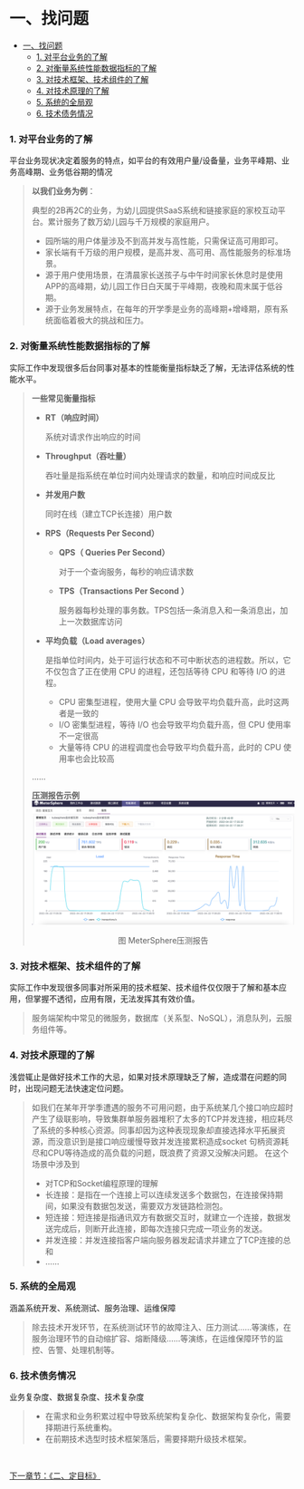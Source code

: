 一、找问题
=============
- [一、找问题](#一、找问题)
    - [1. 对平台业务的了解](#1对平台业务的了解)
    - [2. 对衡量系统性能数据指标的了解](#2对衡量系统性能数据指标的了解)
    - [3. 对技术框架、技术组件的了解](#3对技术框架、技术组件的了解)
    - [4. 对技术原理的了解](#4对技术原理的了解)
    - [5. 系统的全局观](#5系统的全局观)
    - [6. 技术债务情况](#6技术债务情况)


### 1. 对平台业务的了解
平台业务现状决定着服务的特点，如平台的有效用户量/设备量，业务平峰期、业务高峰期、业务低谷期的情况

> **以我们业务为例**：
> 
> 典型的2B再2C的业务，为幼儿园提供SaaS系统和链接家庭的家校互动平台。累计服务了数万幼儿园与千万规模的家庭用户。
> - 园所端的用户体量涉及不到高并发与高性能，只需保证高可用即可。
> - 家长端有千万级的用户规模，是高并发、高可用、高性能服务的标准场景。
> - 源于用户使用场景，在清晨家长送孩子与中午时间家长休息时是使用APP的高峰期，幼儿园工作日白天属于平峰期，夜晚和周末属于低谷期。
> - 源于业务发展特点，在每年的开学季是业务的高峰期+增峰期，原有系统面临着极大的挑战和压力。

### 2. 对衡量系统性能数据指标的了解
实际工作中发现很多后台同事对基本的性能衡量指标缺乏了解，无法评估系统的性能水平。

> **一些常见衡量指标**
> - **RT（响应时间）**
> 
>   系统对请求作出响应的时间
> - **Throughput（吞吐量）**
> 
>   吞吐量是指系统在单位时间内处理请求的数量，和响应时间成反比
> - **并发用户数**
> 
>   同时在线（建立TCP长连接）用户数
> - **RPS（Requests Per Second）**
>   - **QPS（ Queries Per Second）**
> 
>       对于一个查询服务，每秒的响应请求数
>   - **TPS（Transactions Per Second ）**
>   
>       服务器每秒处理的事务数。TPS包括一条消息入和一条消息出，加上一次数据库访问
> - **平均负载（Load averages）**
> 
>   是指单位时间内，处于可运行状态和不可中断状态的进程数。所以，它不仅包含了正在使用 CPU 的进程，还包括等待 CPU 和等待 I/O 的进程。
>   - CPU 密集型进程，使用大量 CPU 会导致平均负载升高，此时这两者是一致的
>   - I/O 密集型进程，等待 I/O 也会导致平均负载升高，但 CPU 使用率不一定很高
>   - 大量等待 CPU 的进程调度也会导致平均负载升高，此时的 CPU 使用率也会比较高
> 
> ……
> 
> **压测报告示例**    
> ![MeterSphere压测报告](image/MeterSphere压测报告.png)
> <p align="center">图 MeterSphere压测报告</p>

### 3. 对技术框架、技术组件的了解
实际工作中发现很多同事对所采用的技术框架、技术组件仅仅限于了解和基本应用，但掌握不透彻，应用有限，无法发挥其有效价值。

> 服务端架构中常见的微服务，数据库（关系型、NoSQL），消息队列，云服务组件等。

### 4. 对技术原理的了解
浅尝辄止是做好技术工作的大忌，如果对技术原理缺乏了解，造成潜在问题的同时，出现问题无法快速定位问题。

> 如我们在某年开学季遭遇的服务不可用问题，由于系统某几个接口响应超时产生了级联影响，导致集群单服务器堆积了太多的TCP并发连接，相应耗尽了系统的多种核心资源。同事却因为这种表现现象却直接选择水平拓展资源，而没意识到是接口响应缓慢导致并发连接累积造成socket 句柄资源耗尽和CPU等待造成的高负载的问题，既浪费了资源又没解决问题。
> 在这个场景中涉及到
> - 对TCP和Socket编程原理的理解
> - 长连接：是指在一个连接上可以连续发送多个数据包，在连接保持期间，如果没有数据包发送，需要双方发链路检测包。
> - 短连接：短连接是指通讯双方有数据交互时，就建立一个连接，数据发送完成后，则断开此连接，即每次连接只完成一项业务的发送。
> - 并发连接：并发连接指客户端向服务器发起请求并建立了TCP连接的总和
> - ……

### 5. 系统的全局观
涵盖系统开发、系统测试、服务治理、运维保障

>除去技术开发环节，在系统测试环节的故障注入、压力测试……等演练，在服务治理环节的自动缩扩容、熔断降级……等演练，在运维保障环节的监控、告警、处理机制等。

### 6. 技术债务情况
业务复杂度、数据复杂度、技术复杂度

> - 在需求和业务积累过程中导致系统架构复杂化、数据架构复杂化，需要择期进行系统重构。
> - 在前期技术选型时技术框架落后，需要择期升级技术框架。

&nbsp;

[ 下一章节：《二、定目标》 ](./二、定目标.md)